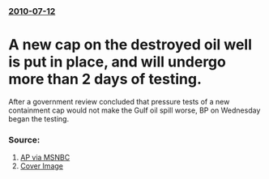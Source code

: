 ### [2010-07-12](/news/2010/07/12/index.md)

# A new cap on the destroyed oil well is put in place, and will undergo more than 2 days of testing. 

After a government review concluded that pressure tests of a new containment cap would not make the Gulf oil spill worse, BP on Wednesday began the testing.


### Source:

1. [AP via MSNBC](http://www.msnbc.msn.com/id/38200524/ns/disaster_in_the_gulf/)
1. [Cover Image](http://media1.s-nbcnews.com/j/MSNBC/Components/Video/Live/lv_oilspill_100716.standard.jpg)
